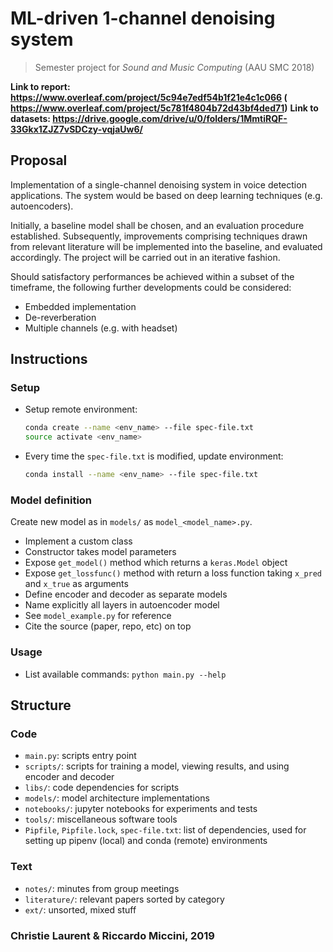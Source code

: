 # ML-driven 1-channel denoising system
> Semester project for *Sound and Music Computing* (AAU SMC 2018)

**Link to report: https://www.overleaf.com/project/5c94e7edf54b1f21e4c1c066 ( https://www.overleaf.com/project/5c781f4804b72d43bf4ded71)**
**Link to datasets: https://drive.google.com/drive/u/0/folders/1MmtiRQF-33Gkx1ZJZ7vSDCzy-vqjaUw6/**


## Proposal
Implementation of a single-channel denoising system in voice detection applications.
The system would be based on deep learning techniques (e.g. autoencoders).

Initially, a baseline model shall be chosen, and an evaluation procedure established.
Subsequently, improvements comprising techniques drawn from relevant literature will be implemented into the baseline, and evaluated accordingly.
The project will be carried out in an iterative fashion.

Should satisfactory performances be achieved within a subset of the timeframe, the following further developments could be considered:
- Embedded implementation
- De-reverberation
- Multiple channels (e.g. with headset)


## Instructions
### Setup
- Setup remote environment:
  ```sh
  conda create --name <env_name> --file spec-file.txt
  source activate <env_name>
  ```
- Every time the `spec-file.txt` is modified, update environment:
  ```sh
  conda install --name <env_name> --file spec-file.txt
  ```
### Model definition
Create new model as in `models/` as `model_<model_name>.py`.
- Implement a custom class
- Constructor takes model parameters
- Expose `get_model()` method which returns a `keras.Model` object
- Expose `get_lossfunc()` method with return a loss function taking `x_pred` and `x_true` as arguments
- Define encoder and decoder as separate models
- Name explicitly all layers in autoencoder model
- See `model_example.py` for reference
- Cite the source (paper, repo, etc) on top
### Usage
- List available commands: `python main.py --help`


## Structure
### Code
- `main.py`: scripts entry point
- `scripts/`: scripts for training a model, viewing results, and using encoder and decoder
- `libs/`: code dependencies for scripts
- `models/`: model architecture implementations
- `notebooks/`: jupyter notebooks for experiments and tests
- `tools/`: miscellaneous software tools
- `Pipfile`, `Pipfile.lock`, `spec-file.txt`: list of dependencies, used for setting up pipenv (local) and conda (remote) environments
### Text
- `notes/`: minutes from group meetings
- `literature/`: relevant papers sorted by category
- `ext/`: unsorted, mixed stuff


### Christie Laurent & Riccardo Miccini, 2019


